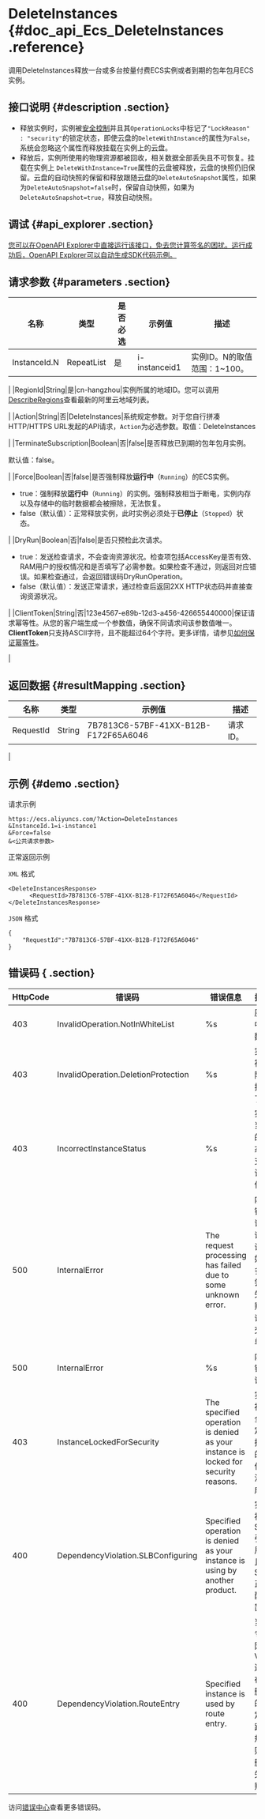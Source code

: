 # DeleteInstances {#doc_api_Ecs_DeleteInstances .reference}

调用DeleteInstances释放一台或多台按量付费ECS实例或者到期的包年包月ECS实例。

## 接口说明 {#description .section}

-   释放实例时，实例被[安全控制](~~25695~~)并且其`OperationLocks`中标记了`"LockReason" : "security"`的锁定状态，即使云盘的`DeleteWithInstance`的属性为`False`，系统会忽略这个属性而释放挂载在实例上的云盘。
-   释放后，实例所使用的物理资源都被回收，相关数据全部丢失且不可恢复。挂载在实例上 `DeleteWithInstance=True`属性的云盘被释放，云盘的快照仍旧保留。云盘的自动快照的保留和释放跟随云盘的`DeleteAutoSnapshot`属性，如果为`DeleteAutoSnapshot=false`时，保留自动快照，如果为`DeleteAutoSnapshot=true`，释放自动快照。

## 调试 {#api_explorer .section}

[您可以在OpenAPI Explorer中直接运行该接口，免去您计算签名的困扰。运行成功后，OpenAPI Explorer可以自动生成SDK代码示例。](https://api.aliyun.com/#product=Ecs&api=DeleteInstances&type=RPC&version=2014-05-26)

## 请求参数 {#parameters .section}

|名称|类型|是否必选|示例值|描述|
|--|--|----|---|--|
|InstanceId.N|RepeatList|是|i-instanceid1|实例ID。N的取值范围：1~100。

 |
|RegionId|String|是|cn-hangzhou|实例所属的地域ID。您可以调用[DescribeRegions](~~25609~~)查看最新的阿里云地域列表。

 |
|Action|String|否|DeleteInstances|系统规定参数。对于您自行拼凑HTTP/HTTPS URL发起的API请求，`Action`为必选参数。取值：DeleteInstances

 |
|TerminateSubscription|Boolean|否|false|是否释放已到期的包年包月实例。

 默认值：false。

 |
|Force|Boolean|否|false|是否强制释放**运行中**（`Running`）的ECS实例。

 -   true：强制释放**运行中**（`Running`）的实例。强制释放相当于断电，实例内存以及存储中的临时数据都会被擦除，无法恢复。
-   false（默认值）：正常释放实例，此时实例必须处于**已停止**（`Stopped`）状态。

 |
|DryRun|Boolean|否|false|是否只预检此次请求。

 -   true：发送检查请求，不会查询资源状况。检查项包括AccessKey是否有效、RAM用户的授权情况和是否填写了必需参数。如果检查不通过，则返回对应错误。如果检查通过，会返回错误码DryRunOperation。
-   false（默认值）：发送正常请求，通过检查后返回2XX HTTP状态码并直接查询资源状况。

 |
|ClientToken|String|否|123e4567-e89b-12d3-a456-426655440000|保证请求幂等性。从您的客户端生成一个参数值，确保不同请求间该参数值唯一。**ClientToken**只支持ASCII字符，且不能超过64个字符。更多详情，请参见[如何保证幂等性](~~25693~~)。

 |

## 返回数据 {#resultMapping .section}

|名称|类型|示例值|描述|
|--|--|---|--|
|RequestId|String|7B7813C6-57BF-41XX-B12B-F172F65A6046|请求ID。

 |

## 示例 {#demo .section}

请求示例

``` {#request_demo}
https://ecs.aliyuncs.com/?Action=DeleteInstances
&InstanceId.1=i-instance1
&Force=false
&<公共请求参数>
```

正常返回示例

`XML` 格式

``` {#xml_return_success_demo}
<DeleteInstancesResponse>
      <RequestId>7B7813C6-57BF-41XX-B12B-F172F65A6046</RequestId>
</DeleteInstancesResponse>
```

`JSON` 格式

``` {#json_return_success_demo}
{
	"RequestId":"7B7813C6-57BF-41XX-B12B-F172F65A6046"
}
```

## 错误码 { .section}

|HttpCode|错误码|错误信息|描述|
|--------|---|----|--|
|403|InvalidOperation.NotInWhiteList|%s|灰度中参数。|
|403|InvalidOperation.DeletionProtection|%s|实例被删除保护了。|
|403|IncorrectInstanceStatus|%s|实例当前的状态不支持该操作。|
|500|InternalError|The request processing has failed due to some unknown error.|内部错误，请重试。如果多次尝试失败，请提交工单。|
|500|InternalError|%s|内部错误。|
|403|InstanceLockedForSecurity|The specified operation is denied as your instance is locked for security reasons.|实例被安全锁定，指定的操作无法完成。|
|400|DependencyViolation.SLBConfiguring|Specified operation is denied as your instance is using by another product.|实例被SLB引用，且SLB正在配置。|
|400|DependencyViolation.RouteEntry|Specified instance is used by route entry.|当前专有网络VPC还存在未删除的自定义路由规则，删除失败。|

访问[错误中心](https://error-center.aliyun.com/status/product/Ecs)查看更多错误码。

